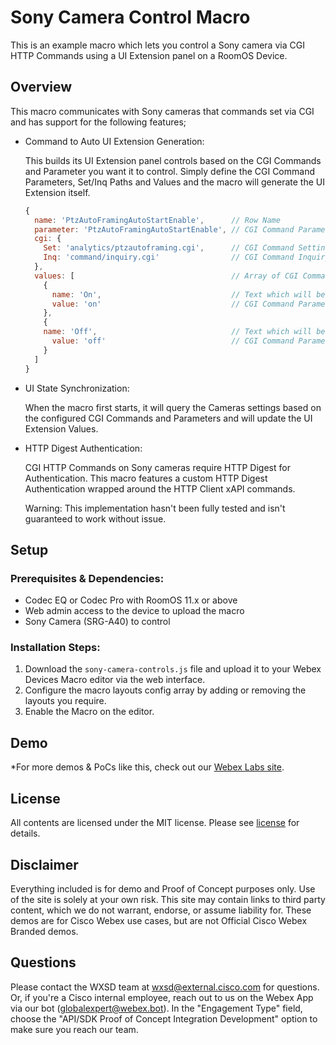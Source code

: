 # Sony Camera Control Macro

This is an example macro which lets you control a Sony camera via CGI HTTP Commands using a UI Extension panel on a RoomOS Device.


## Overview

This macro communicates with Sony cameras that commands set via CGI and has support for the following features;

* Command to Auto UI Extension Generation:

    This builds its UI Extension panel controls based on the CGI Commands and Parameter you want it to control. Simply define the CGI Command Parameters, Set/Inq Paths and Values and the macro will generate the UI Extension itself.
    ```javascript
    {
      name: 'PtzAutoFramingAutoStartEnable',      // Row Name
      parameter: 'PtzAutoFramingAutoStartEnable', // CGI Command Parameter
      cgi: {
        Set: 'analytics/ptzautoframing.cgi',      // CGI Command Settings (Set) Path
        Inq: 'command/inquiry.cgi'                // CGI Command Inquiry (Inq) Path
      },
      values: [                                   // Array of CGI Command Parameter Names and Values
        {
          name: 'On',                             // Text which will be displayed on the UI Extension 
          value: 'on'                             // CGI Command Parameter value
        },
        {
        name: 'Off',                              // Text which will be displayed on the UI Extension 
          value: 'off'                            // CGI Command Parameter value
        }
      ]
    }
    ```
* UI State Synchronization:

    When the macro first starts, it will query the Cameras settings based on the configured CGI Commands and Parameters and will update the UI Extension Values.
    
* HTTP Digest Authentication:

    CGI HTTP Commands on Sony cameras require HTTP Digest for Authentication. This macro features a custom HTTP Digest Authentication wrapped around the HTTP Client xAPI commands. 
    
    Warning: This implementation hasn't been fully tested and isn't guaranteed to work without issue.



## Setup

### Prerequisites & Dependencies: 

- Codec EQ or Codec Pro with RoomOS 11.x or above
- Web admin access to the device to upload the macro
- Sony Camera (SRG-A40) to control


### Installation Steps:

1. Download the ``sony-camera-controls.js`` file and upload it to your Webex Devices Macro editor via the web interface.
2. Configure the macro layouts config array by adding or removing the layouts you require.
3. Enable the Macro on the editor.
    
    
## Demo

*For more demos & PoCs like this, check out our [Webex Labs site](https://collabtoolbox.cisco.com/webex-labs).


## License

All contents are licensed under the MIT license. Please see [license](LICENSE) for details.


## Disclaimer

Everything included is for demo and Proof of Concept purposes only. Use of the site is solely at your own risk. This site may contain links to third party content, which we do not warrant, endorse, or assume liability for. These demos are for Cisco Webex use cases, but are not Official Cisco Webex Branded demos.


## Questions
Please contact the WXSD team at [wxsd@external.cisco.com](mailto:wxsd@external.cisco.com?subject=sony-camera-control-macro) for questions. Or, if you're a Cisco internal employee, reach out to us on the Webex App via our bot (globalexpert@webex.bot). In the "Engagement Type" field, choose the "API/SDK Proof of Concept Integration Development" option to make sure you reach our team. 
